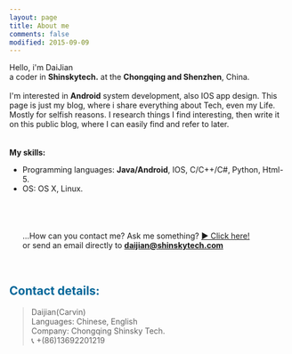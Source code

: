 ```yaml
---
layout: page
title: About me
comments: false
modified: 2015-09-09
---
```


Hello, i'm DaiJian<br>
a coder in <b>Shinskytech.</b> at the <b>Chongqing and Shenzhen</b>, China. <br><br>
I'm interested in <b>Android</b> system development, also IOS app design. This page is just my blog, where i share everything about Tech, even my Life. Mostly for selfish reasons. I research things I find interesting, then write it on this public blog, where I can easily find and refer to later.
<br>
<br>
<br>
<b>My skills:</b><br>
- Programming languages: <b>Java/Android</b>, IOS, C/C++/C#, Python, Html-5.<br>
- OS: OS X, Linux.
<br><br><br><br><br>
...How can you contact me? Ask me something? <a href="http://zichundai.github.io/Ask-me/">&#9654; Click here!</a><br>or send an email directly to <b>daijian@shinskytech.com</b>
<br>

<h2 style="color: #006699">Contact details:</h2>

> Daijian(Carvin)<br>
> Languages: Chinese, English<br>
> Company: Chongqing Shinsky Tech.<br>
&#128222; +(86)13692201219<br>



